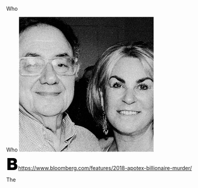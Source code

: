 Who

Who
![](../_resources/2b62d9491febbc62a63f864f375aa6ec.png)

![](../_resources/0fcdf8541ef5db1c40ce1a43fcc1891f.png)https://www.bloomberg.com/features/2018-apotex-billionaire-murder/

The